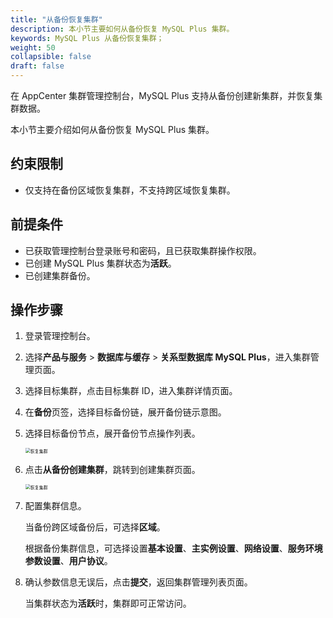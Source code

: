 ```yaml
---
title: "从备份恢复集群"
description: 本小节主要如何从备份恢复 MySQL Plus 集群。 
keywords: MySQL Plus 从备份恢复集群；
weight: 50
collapsible: false
draft: false
---
```




在 AppCenter 集群管理控制台，MySQL Plus 支持从备份创建新集群，并恢复集群数据。

本小节主要介绍如何从备份恢复 MySQL Plus 集群。

## 约束限制

- 仅支持在备份区域恢复集群，不支持跨区域恢复集群。

## 前提条件

- 已获取管理控制台登录账号和密码，且已获取集群操作权限。
- 已创建 MySQL Plus 集群状态为**活跃**。
- 已创建集群备份。

## 操作步骤

1. 登录管理控制台。
2. 选择**产品与服务** > **数据库与缓存** > **关系型数据库 MySQL Plus**，进入集群管理页面。
3. 选择目标集群，点击目标集群 ID，进入集群详情页面。
4. 在**备份**页签，选择目标备份链，展开备份链示意图。
5. 选择目标备份节点，展开备份节点操作列表。
   
   <img src="../../../_images/restore_backup_1.png" alt="恢复集群" style="zoom:50%;" />

6. 点击**从备份创建集群**，跳转到创建集群页面。

   <img src="../../../_images/restore_backup_2.png" alt="恢复集群" style="zoom:50%;" />

7. 配置集群信息。
   
   当备份跨区域备份后，可选择**区域**。

   根据备份集群信息，可选择设置**基本设置**、**主实例设置**、**网络设置**、**服务环境参数设置**、**用户协议**。

8. 确认参数信息无误后，点击**提交**，返回集群管理列表页面。

   当集群状态为**活跃**时，集群即可正常访问。
